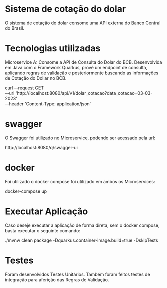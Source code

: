 # Sistema de cotação do dolar

O sistema de cotação do dolar consome uma API externa do Banco Central do Brasil. 

# Tecnologias utilizadas


Microservice A: Consome a API de Consulta do Dolar do BCB. Desenvolvida em Java com o Framework Quarkus, provê um endpoint de consulta, aplicando regras de validação e posteriormente buscando
as informações de Cotação do Dollar no BCB.

curl --request GET \
  --url 'http://localhost:8080/api/v1/dolar_cotacao?data_cotacao=03-03-2023' \
  --header 'Content-Type: application/json'  
  
# swagger

O Swagger foi utilizado no Microservice, podendo ser acessado pela url: 

http://localhost:8080/q/swagger-ui

# docker

Foi utilizado o docker compose foi utilizado em ambos os Microservices:

docker-compose up

# Executar Aplicação

Caso deseje executar a aplicação de forma direta, sem o docker compose, basta executar o seguinte comando:

./mvnw clean package -Dquarkus.container-image.build=true -DskipTests

# Testes

Foram desenvolvidos Testes Unitários.
Também foram feitos testes de integração para aferição das Regras de Validação.
